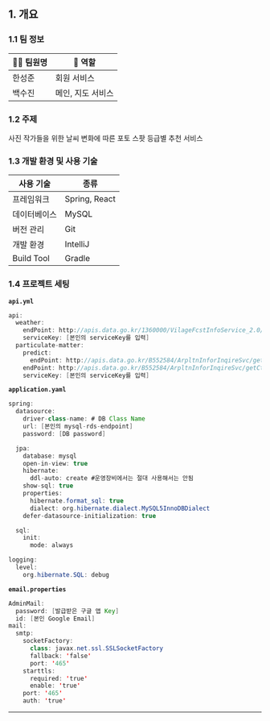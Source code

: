 ## 1. 개요

### 1.1 팀 정보

| 👨‍💻 팀원명 | 📁 역할 |
| --- | --- |
| 한성준 | 회원 서비스 |
| 백수진 | 메인, 지도 서비스 |

### 1.2 주제

사진 작가들을 위한 날씨 변화에 따른 포토 스팟 등급별 추천 서비스

### 1.3 개발 환경 및 사용 기술

| 사용 기술| 종류 |
| --- | --- |
| 프레임워크 | Spring, React |
| 데이터베이스 | MySQL |
| 버전 관리 | Git |
| 개발 환경 | IntelliJ |
| Build Tool | Gradle |

### **1.4 프로젝트 세팅**

**`api.yml`**

```java
api:
  weather:
    endPoint: http://apis.data.go.kr/1360000/VilageFcstInfoService_2.0/getUltraSrtFcst
    serviceKey: [본인의 serviceKey를 입력]
  particulate-matter:
    predict:
      endPoint: http://apis.data.go.kr/B552584/ArpltnInforInqireSvc/getMinuDustFrcstDspth
    endPoint: http://apis.data.go.kr/B552584/ArpltnInforInqireSvc/getCtprvnRltmMesureDnsty
    serviceKey: [본인의 serviceKey를 입력]
```

**`application.yaml`**

```java
spring:
  datasource:
    driver-class-name: # DB Class Name
    url: [본인의 mysql-rds-endpoint]
    password: [DB password]

  jpa:
    database: mysql
    open-in-view: true
    hibernate:
      ddl-auto: create #운영장비에서는 절대 사용해서는 안됨
    show-sql: true
    properties:
      hibernate.format_sql: true
      dialect: org.hibernate.dialect.MySQL5InnoDBDialect
    defer-datasource-initialization: true

  sql:
    init:
      mode: always

logging:
  level:
    org.hibernate.SQL: debug
```

**`email.properties`**

```java
AdminMail:
  password: [발급받은 구글 앱 Key]
  id: [본인 Google Email]
mail:
  smtp:
    socketFactory:
      class: javax.net.ssl.SSLSocketFactory
      fallback: 'false'
      port: '465'
    starttls:
      required: 'true'
      enable: 'true'
    port: '465'
    auth: 'true'
```

---
